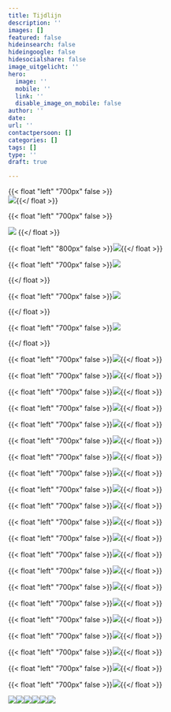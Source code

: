 ```yaml
---
title: Tijdlijn
description: ''
images: []
featured: false
hideinsearch: false
hideingoogle: false
hidesocialshare: false
image_uitgelicht: ''
hero:
  image: ''
  mobile: ''
  link: ''
  disable_image_on_mobile: false
author: ''
date: 
url: ''
contactpersoon: []
categories: []
tags: []
type: ''
draft: true

---
```

{{< float "left" "700px" false >}}  
![](https://res.cloudinary.com/callvoip/image/upload/v1577777786/JAN_-_Vamos_niong2.png){{</ float >}}

{{< float "left" "700px" false >}}

![](https://res.cloudinary.com/callvoip/image/upload/v1577777809/JAN_-_CTI_l2tzxu.png)  {{</ float >}}

{{< float "left" "800px" false >}}![](https://res.cloudinary.com/callvoip/image/upload/v1577777953/FEB_-_audio_yvngyn.png){{</ float >}}

{{< float "left" "700px" false >}}![](https://res.cloudinary.com/callvoip/image/upload/v1577777972/MRT_-_click_to_dial_gpvitp.png)

{{</ float >}}

{{< float "left" "700px" false >}}![](https://res.cloudinary.com/callvoip/image/upload/v1577777994/MRT_-_Qaller_update_u2b5yc.png)

{{</ float >}}

{{< float "left" "700px" false >}}![](https://res.cloudinary.com/callvoip/image/upload/v1577778188/MRT_-_geuzenet_qaa7wf.png)

{{</ float >}}

{{< float "left" "700px" false >}}![](https://res.cloudinary.com/callvoip/image/upload/v1577778207/MRT_-_Noordz_yscrpq.png){{</ float >}}

{{< float "left" "700px" false >}}![](https://res.cloudinary.com/callvoip/image/upload/v1577778222/APR_-_vamos_2.0_q3eosb.png){{</ float >}}

{{< float "left" "700px" false >}}![](https://res.cloudinary.com/callvoip/image/upload/v1577778232/APR_-_1000_giswbe.png){{</ float >}}

{{< float "left" "700px" false >}}![](https://res.cloudinary.com/callvoip/image/upload/v1577778254/MEI_-_Dion_ymlaix.png){{</ float >}}

{{< float "left" "700px" false >}}![](https://res.cloudinary.com/callvoip/image/upload/v1577778274/JUL_-_Feature_Update_jvnqmf.png){{</ float >}}

{{< float "left" "700px" false >}}![](https://res.cloudinary.com/callvoip/image/upload/v1577778307/JUL_-_Bereikbaarheidsmonitore_ahja7c.png){{</ float >}}

{{< float "left" "700px" false >}}![](https://res.cloudinary.com/callvoip/image/upload/v1577778324/JUL_-_Multiple_Called_ID_dmgjse.png){{</ float >}}

{{< float "left" "700px" false >}}![](https://res.cloudinary.com/callvoip/image/upload/v1577778338/JUL_-_Update_doorverbinden_ykzfpk.png){{</ float >}}

{{< float "left" "700px" false >}}![](https://res.cloudinary.com/callvoip/image/upload/v1577778350/JUL_Panasonic-certificering_fhwgde.png){{</ float >}}

{{< float "left" "700px" false >}}![](https://res.cloudinary.com/callvoip/image/upload/v1577778360/JUL_-_Tim_v_d_Horst_frllsx.png){{</ float >}}

{{< float "left" "700px" false >}}![](https://res.cloudinary.com/callvoip/image/upload/v1577778374/AUG_-_Nieuw_Callvoip_logo_p3lau2.png){{</ float >}}

{{< float "left" "700px" false >}}![](https://res.cloudinary.com/callvoip/image/upload/v1577778387/AUG_-_Nieuwe_Website_tdujxs.png){{</ float >}}

{{< float "left" "700px" false >}}![](https://res.cloudinary.com/callvoip/image/upload/v1577778399/SEP_-_KPN_ISDN_Stopt_ledlmu.png){{</ float >}}

{{< float "left" "700px" false >}}![](https://res.cloudinary.com/callvoip/image/upload/v1577778410/SEP_-_Roy_Liezen_qhh40g.png){{</ float >}}

{{< float "left" "700px" false >}}![](https://res.cloudinary.com/callvoip/image/upload/v1577778467/SEP_-_Qaller_3.0_khc8ty.png){{</ float >}}

{{< float "left" "700px" false >}}![](https://res.cloudinary.com/callvoip/image/upload/v1577778485/OKT_-_Tim_2.0_vlnjb3.png){{</ float >}}

{{< float "left" "700px" false >}}![](https://res.cloudinary.com/callvoip/image/upload/v1577778501/NOV_-_Billboard_yodzkj.png){{</ float >}}

{{< float "left" "700px" false >}}![](https://res.cloudinary.com/callvoip/image/upload/v1577778513/NOV_-_Promotiedagen_b6cov8.png){{</ float >}}

{{< float "left" "700px" false >}}![](https://res.cloudinary.com/callvoip/image/upload/v1577778523/NOV_-_Forum_pey5nl.png){{</ float >}}

{{< float "left" "700px" false >}}![](https://res.cloudinary.com/callvoip/image/upload/v1577778539/DEC_-_5_mythen_oddbvk.png){{</ float >}}

{{< float "left" "700px" false >}}![](https://res.cloudinary.com/callvoip/image/upload/v1577778552/DEC_-_Kerst_imcyht.png){{</ float >}}

![](https://res.cloudinary.com/callvoip/image/upload/v1577780427/2020_nsltzn.png)![](https://res.cloudinary.com/callvoip/image/upload/v1577778581/2020_-_SIP_Trunk_nkimxv.png)![](https://res.cloudinary.com/callvoip/image/upload/v1577778590/2020_-_waiting_position_ygmsit.png)![](https://res.cloudinary.com/callvoip/image/upload/v1577778604/2020_-_Provisioning_uc3ygd.png)![](https://res.cloudinary.com/callvoip/image/upload/v1577778616/2020_-_call_in_UC_q9jz9b.png)![](https://res.cloudinary.com/callvoip/image/upload/v1577778624/2020_-_2FA_cn4rby.png)